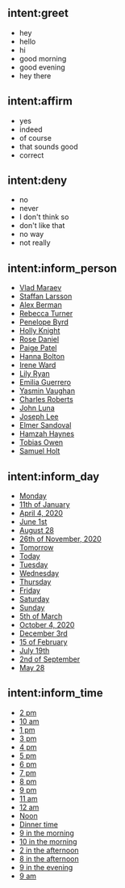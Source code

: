 ## intent:greet
- hey
- hello
- hi
- good morning
- good evening
- hey there

## intent:affirm
- yes
- indeed
- of course
- that sounds good
- correct

## intent:deny
- no
- never
- I don't think so
- don't like that
- no way
- not really

## intent:inform_person
- [Vlad Maraev](person)
- [Staffan Larsson](person)
- [Alex Berman](person)
- [Rebecca Turner](person)
- [Penelope Byrd](person)
- [Holly Knight](person)
- [Rose Daniel](person)
- [Paige Patel](person)
- [Hanna Bolton](person)
- [Irene Ward](person)
- [Lily Ryan](person)
- [Emilia Guerrero](person)
- [Yasmin Vaughan](person)
- [Charles Roberts](person)
- [John Luna](person)
- [Joseph Lee](person)
- [Elmer Sandoval](person)
- [Hamzah Haynes](person)
- [Tobias Owen](person)
- [Samuel Holt](person)


## intent:inform_day
- [Monday](date)
- [11th of January](date)
- [April 4, 2020](date)
- [June 1st](date)
- [August 28](date)
- [26th of November, 2020](date)
- [Tomorrow](date)
- [Today](date)
- [Tuesday](date)
- [Wednesday](date)
- [Thursday](date)
- [Friday](date)
- [Saturday](date)
- [Sunday](date)
- [5th of March](date)
- [October 4, 2020](date)
- [December 3rd](date)
- [15 of February](date)
- [July 19th](date)
- [2nd of September](date)
- [May 28](date)


## intent:inform_time
- [2 pm](time)
- [10 am](time)
- [1 pm](time)
- [3 pm](time)
- [4 pm](time)
- [5 pm](time)
- [6 pm](time)
- [7 pm](time)
- [8 pm](time)
- [9 pm](time)
- [11 am](time)
- [12 am](time)
- [Noon](time)
- [Dinner time](time)
- [9 in the morning](time)
- [10 in the morning](time)
- [2 in the afternoon](time)
- [8 in the afternoon](time)
- [9 in the evening](time)
- [9 am](time)

